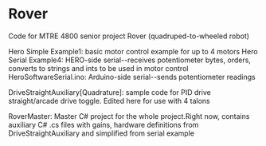 # Rover
Code for MTRE 4800 senior project Rover (quadruped-to-wheeled robot)

Hero Simple Example1: basic motor control example for up to 4 motors
Hero Serial Example4: HERO-side serial--receives potentiometer bytes, orders, converts to strings and ints to be used in motor control
HeroSoftwareSerial.ino: Arduino-side serial--sends potentiometer readings

DriveStraightAuxiliary[Quadrature]: sample code for PID drive straight/arcade drive toggle. Edited here for use with 4 talons

RoverMaster: Master C# project for the whole project.Right now, contains auxiliary C# .cs files with gains, hardware definitions from DriveStraightAuxiliary and simplified from serial example
